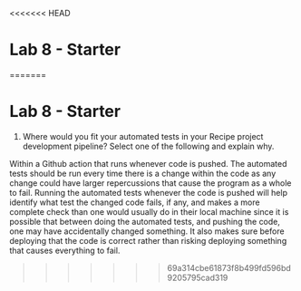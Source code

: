 <<<<<<< HEAD
# Lab 8 - Starter
=======
# Lab 8 - Starter
1) Where would you fit your automated tests in your Recipe project development pipeline? Select one of the following and explain why.

Within a Github action that runs whenever code is pushed.
The automated tests should be run every time there is a change within the code as any change could have larger repercussions that cause the program as a whole to fail. Running the automated tests whenever the code is pushed will help identify what test the changed code fails, if any, and makes a more complete check than one would usually do in their local machine since it is possible that between doing the automated tests, and pushing the code, one may have accidentally changed something. It also makes sure before deploying that the code is correct rather than risking deploying something that causes everything to fail.
>>>>>>> 69a314cbe61873f8b499fd596bd9205795cad319
